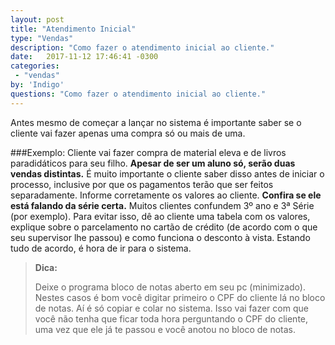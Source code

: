 ```yaml
---
layout: post
title: "Atendimento Inicial"
type: "Vendas"
description: "Como fazer o atendimento inicial ao cliente."
date:   2017-11-12 17:46:41 -0300
categories:
 - "vendas"
by: 'Indigo'
questions: "Como fazer o atendimento inicial ao cliente."
---
```


Antes mesmo de começar a lançar no sistema é importante saber se o cliente vai fazer apenas uma compra só ou mais de uma.

###Exemplo:
Cliente vai fazer compra de material eleva e de livros paradidáticos para seu filho. **Apesar de ser um aluno só, serão duas vendas distintas.** É muito importante o cliente saber disso antes de iniciar o processo, inclusive por que os pagamentos terão que ser feitos separadamente.
Informe corretamente os valores ao cliente. **Confira se ele está falando da série certa.** Muitos clientes confundem 3º ano e 3ª Série (por exemplo). Para evitar isso, dê ao cliente uma tabela com os valores, explique sobre o parcelamento no cartão de crédito (de acordo com o que seu supervisor lhe passou) e como funciona o desconto à vista. Estando tudo de acordo, é hora de ir para o sistema.

>**Dica:**
>
>Deixe o programa bloco de notas aberto em seu pc (minimizado). Nestes casos é bom você digitar primeiro o CPF do cliente lá no bloco de notas. Aí é só copiar e colar no sistema. Isso vai fazer com que você não tenha que ficar toda hora perguntando o CPF do cliente, uma vez que ele já te passou e você anotou no bloco de notas.
